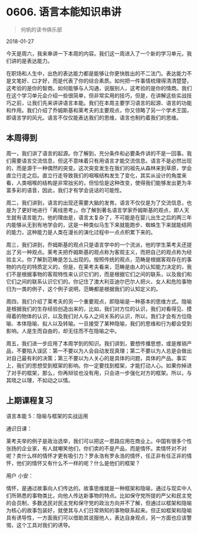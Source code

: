 # 0606. 语言本能知识串讲

> 何帆的读书俱乐部

2018-01-27

今天是周六，我来串讲一下本周的内容。我们这一周进入了一个新的学习单元，我们讲的是表达能力。

在职场和人生中，出色的表达能力都是能够让你更快胜出的不二法门。表达能力不是文笔好、口才好，而是代表了你的综合素质。如何把一件事情梳理得清清楚楚，这考验的是你的智商。如何能够与人沟通，说服别人，这考验的是你的情商。我们在这个学习单元会介绍一些很简单，但非常实用的技巧，但是，在讲解这些实战技巧之前，让我们先来讲讲语言本能。我们在本周主要学习语言的起源、语言的功能和作用。我们介绍了乔姆斯基和莱考夫的主要观点，你又领略了另一个学术王国，即语言学的风光。语言不仅仅能表达我们的思维，语言也制约着我们的思维。

## 本周得到

周一，我们讲了语言的起源。你了解到，充分条件和必要条件讲的不是一回事。我们需要语言交流信息，但这不意味着只有用语言才能交流信息。语言不是必然出现的，而是源于一种偶然的突变。这次突变发生在我们的祖先从森林来到草原，学会直立行走之后。直立行走导致我们的咽喉结构发生了变化，其实从设计的角度来看，人类咽喉的结构是非常拙劣的，但恰恰是这种改变，使得我们能够发出更为丰富多彩的语音，因此，我们才有学会说话的可能性。

周二，我们讲到，语言的出现还需要大脑的发育。语言不仅仅是为了交流信息，也是为了更好地进行「离线思考」。你了解到著名语言学家乔姆斯基的观点，即人天生就有语言能力。他的理由是，语言太复杂了，不可能是在婴儿出生之后的两三年内能够从无到有地学会的，这是一种类似马生下来就能跑步、蜘蛛生下来就能结网的能力，这种能力是人类在漫长的演化过程中一点点积累下来的。

周三，我们讲到，乔姆斯基的观点只是语言学中的一个流派，他的学生莱考夫还提出了另一种观点。莱考夫把乔姆斯基的观点称为客观主义，而把自己的观点称为经验主义。你了解到范畴是怎么出现的。按照传统的观点，范畴是根据客观存在的事物的内在的特质定义的，但是，在莱考夫看来，范畴是由人的认知能力决定的，我们不是根据事物的客观特性来认识它们的，而是根据它们之间的联系，以及我们和它们之间的联系认识它们的。你记住了澳大利亚迪尔巴尔人把火、女人和危险事物归为一类的例子，这个例子说明，范畴都是根据我们的认知定义的。

周四，我们介绍了莱考夫的另一个重要观点，即隐喻是一种基本的思维方式。隐喻是根据我们的生存经验创造出来的，比如，我们对方位的认识，我们对看得见、摸得着的物体的认识，以及我们对人与人之间关系的认识，所以，我们才会有方位隐喻、本体隐喻、拟人以及转喻。一旦接受了某种隐喻，我们的思维和行为都会受到影响。人是生而自由的，却无往而不在隐喻之中。

周五，我们进一步应用了本周学到的知识。我们讲到，要想传播思想，或是推销产品，不要陷入误区：第一不要以为人会自动发现真理；第二不要以为人总是会做出对自己最有利的决策；第三不要以为人关心的是具体的问题，具体的产品。事实上，我们的思想受到框架的影响。你一定要找到框架，才能打动人心。如果你掉进了对手的框架，那么，你再辩驳也没有用，只会进一步强化对方的框架。所以，与其晓之以理，不如动之以情。

## 上期课程复习

语言本能 5：隐喻与框架的实战运用

通识日课：

莱考夫举的例子是政治选举，我们可以把这一思路应用在商业上。中国有很多个性张扬的企业家，有人就嘲笑他们，你们卖的不是产品，而是情怀。卖情怀对不对呢？卖什么样的情怀才更有吸引力？罗永浩有罗永浩的情怀，任正非有任正非的情怀，他们的情怀又有什么不一样的呢？什么是他们的框架？

用户 小安：

情怀，是通过故事向人们传达的。故事思维就是一种框架和隐喻，通过与现实中人们所熟悉的事物类比，向他人传达新事物的特点。比如保守党所提的严父和民主党的会员制，多数选民对民主党和保守党的政治方向并不了解，但通过以框架和隐喻为核心的故事包装好，就使其与人们日常熟知的事物联系起来。但正如框架和隐喻具有诱导性，一方面我们可以借助其说服他人，表达自身观点，另一方面也应该警惕，这个工具对我们的诱导。

